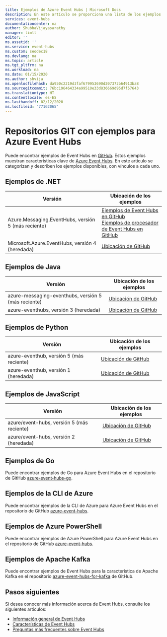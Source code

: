 ```yaml
---
title: Ejemplos de Azure Event Hubs | Microsoft Docs
description: En este artículo se proporciona una lista de los ejemplos de Azure Event Hubs que se encuentran en GitHub.
services: event-hubs
documentationcenter: na
author: ShubhaVijayasarathy
manager: timlt
editor: ''
ms.assetid: ''
ms.service: event-hubs
ms.custom: seodec18
ms.devlang: na
ms.topic: article
ms.tgt_pltfrm: na
ms.workload: na
ms.date: 01/15/2020
ms.author: shvija
ms.openlocfilehash: da950c2219d3faf679953690d207372b64913ba8
ms.sourcegitcommit: 76bc196464334a99510e33d836669d95d7f57643
ms.translationtype: HT
ms.contentlocale: es-ES
ms.lasthandoff: 02/12/2020
ms.locfileid: "77162065"
---
```

# <a name="git-repositories-with-samples-for-azure-event-hubs"></a>Repositorios GIT con ejemplos para Azure Event Hubs 
Puede encontrar ejemplos de Event Hubs en [GitHub](https://github.com/Azure/azure-event-hubs/tree/master/samples). Estos ejemplos muestran características clave de [Azure Event Hubs](/azure/event-hubs/). En este artículo se categorizan y describen los ejemplos disponibles, con vínculos a cada uno.

## <a name="net-samples"></a>Ejemplos de .NET

| Versión | Ubicación de los ejemplos |
| ------- | ---------------- | 
| Azure.Messaging.EventHubs, versión 5 (más reciente) | [Ejemplos de Event Hubs en GitHub](https://github.com/Azure/azure-sdk-for-net/tree/master/sdk/eventhub/Azure.Messaging.EventHubs/samples)<br/>[Ejemplos de procesador de Event Hubs en GitHub](https://github.com/Azure/azure-sdk-for-net/tree/master/sdk/eventhub/Azure.Messaging.EventHubs.Processor/samples) | 
| Microsoft.Azure.EventHubs, versión 4 (heredada) | [Ubicación de GitHub](https://github.com/Azure/azure-event-hubs/tree/master/samples/DotNet/) |

## <a name="java-samples"></a>Ejemplos de Java

| Versión | Ubicación de los ejemplos |
| ------- | ---------------- | 
| azure-messaging-eventhubs, versión 5 (más reciente) | [Ubicación de GitHub](https://github.com/Azure/azure-sdk-for-java/tree/master/sdk/eventhubs/azure-messaging-eventhubs/src/samples/java/com/azure/messaging/eventhubs) | 
| azure-eventhubs, versión 3 (heredada) | [Ubicación de GitHub](https://github.com/Azure/azure-event-hubs/tree/master/samples/Java/) |

## <a name="python-samples"></a>Ejemplos de Python

| Versión | Ubicación de los ejemplos |
| ------- | ---------------- | 
| azure-eventhub, versión 5 (más reciente) | [Ubicación de GitHub](https://github.com/Azure/azure-sdk-for-python/tree/master/sdk/eventhub/azure-eventhub/samples) | 
| azure-eventhub, versión 1 (heredada) | [Ubicación de GitHub](https://github.com/Azure/azure-sdk-for-python/tree/release/eventhub-v1/sdk/eventhub/azure-eventhubs/examples) |

## <a name="javascript-samples"></a>Ejemplos de JavaScript

| Versión | Ubicación de los ejemplos |
| ------- | ---------------- | 
| azure/event-hubs, versión 5 (más reciente) | [Ubicación de GitHub](https://github.com/Azure/azure-sdk-for-js/tree/master/sdk/eventhub/event-hubs/samples) | 
| azure/event-hubs, versión 2 (heredada) | [Ubicación de GitHub](https://github.com/Azure/azure-sdk-for-js/tree/%40azure/event-hubs_2.1.0/sdk/eventhub/event-hubs/samples) |


## <a name="go-samples"></a>Ejemplos de Go
Puede encontrar ejemplos de Go para Azure Event Hubs en el repositorio de GitHub [azure-event-hubs-go](https://github.com/Azure/azure-event-hubs-go/tree/master/_examples).

## <a name="azure-cli-samples"></a>Ejemplos de la CLI de Azure
Puede encontrar ejemplos de la CLI de Azure para Azure Event Hubs en el repositorio de GitHub [azure-event-hubs](https://github.com/Azure/azure-event-hubs/tree/master/samples/Management/CLI).

## <a name="azure-powershell-samples"></a>Ejemplos de Azure PowerShell
Puede encontrar ejemplos de Azure PowerShell para Azure Event Hubs en el repositorio de GitHub [azure-event-hubs](https://github.com/Azure/azure-event-hubs/tree/master/samples/Management/PowerShell).
 
## <a name="apache-kafka-samples"></a>Ejemplos de Apache Kafka
Puede encontrar ejemplos de Event Hubs para la característica de Apache Kafka en el repositorio [azure-event-hubs-for-kafka](https://github.com/Azure/azure-event-hubs-for-kafka) de GitHub.

## <a name="next-steps"></a>Pasos siguientes
Si desea conocer más información acerca de Event Hubs, consulte los siguientes artículos:

- [Información general de Event Hubs](event-hubs-what-is-event-hubs.md)
- [Características de Event Hubs](event-hubs-features.md)
- [Preguntas más frecuentes sobre Event Hubs](event-hubs-faq.md)